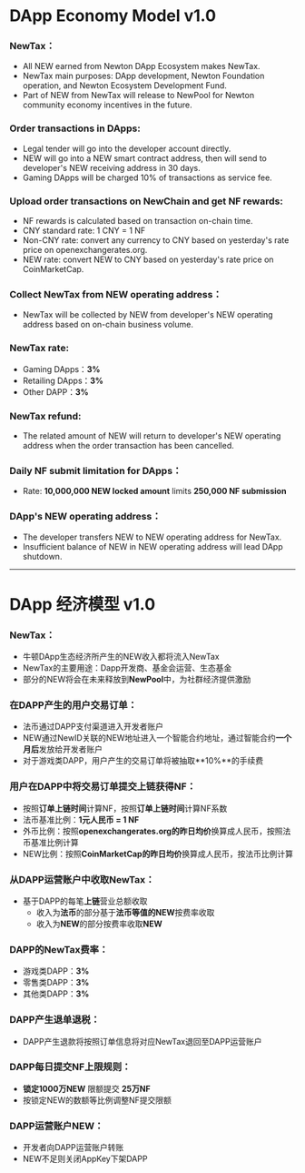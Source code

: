 # DApp Economy Model v1.0

### NewTax：
* All NEW earned from Newton DApp Ecosystem makes NewTax.
* NewTax main purposes: DApp development, Newton Foundation operation, and Newton Ecosystem Development Fund.
* Part of NEW from NewTax will release to NewPool for Newton community economy incentives in the future.

### Order transactions in DApps:
* Legal tender will go into the developer account directly.
* NEW will go into a NEW smart contract address, then will send to developer's NEW receiving address in 30 days.
* Gaming DApps will be charged 10% of transactions as service fee.

### Upload order transactions on NewChain and get NF rewards:
* NF rewards is calculated based on transaction on-chain time.
* CNY standard rate: 1 CNY = 1 NF
* Non-CNY rate: convert any currency to CNY based on yesterday's rate price on openexchangerates.org.
* NEW rate: convert NEW to CNY based on yesterday's rate price on CoinMarketCap.

### Collect NewTax from NEW operating address：
* NewTax will be collected by NEW from developer's NEW operating address based on on-chain business volume.

### NewTax rate:
* Gaming DApps：**3%**
* Retailing DApps：**3%**
* Other DAPP：**3%**

### NewTax refund:
* The related amount of NEW will return to developer's NEW operating address when the order transaction has been cancelled.

### Daily NF submit limitation for DApps：
* Rate: **10,000,000 NEW locked amount** limits **250,000 NF submission**

### DApp's NEW operating address：
* The developer transfers NEW to NEW operating address for NewTax.
* Insufficient balance of NEW in NEW operating address will lead DApp shutdown.

---

# DApp 经济模型 v1.0

### NewTax：
* 牛顿DApp生态经济所产生的NEW收入都将流入NewTax
* NewTax的主要用途：Dapp开发商、基金会运营、生态基金
* 部分的NEW将会在未来释放到**NewPool**中，为社群经济提供激励

### 在DAPP产生的用户交易订单：
* 法币通过DAPP支付渠道进入开发者账户
* NEW通过NewID关联的NEW地址进入一个智能合约地址，通过智能合约**一个月后**发放给开发者账户
* 对于游戏类DAPP，用户产生的交易订单将被抽取**10%**的手续费

### 用户在DAPP中将交易订单提交上链获得NF：
* 按照**订单上链时间**计算NF，按照**订单上链时间**计算NF系数
* 法币基准比例：**1元人民币 = 1 NF**
* 外币比例：按照**openexchangerates.org的昨日均价**换算成人民币，按照法币基准比例计算
* NEW比例：按照**CoinMarketCap的昨日均价**换算成人民币，按法币比例计算

### 从DAPP运营账户中收取NewTax：
* 基于DAPP的每笔**上链**营业总额收取
	* 收入为**法币**的部分基于**法币等值的NEW**按费率收取
	* 收入为**NEW**的部分按费率收取**NEW**

### DAPP的NewTax费率：
* 游戏类DAPP：**3%**
* 零售类DAPP：**3%**
* 其他类DAPP：**3%**

### DAPP产生退单退税：
* DAPP产生退款将按照订单信息将对应NewTax退回至DAPP运营账户

### DAPP每日提交NF上限规则：
* **锁定1000万NEW** 限额提交 **25万NF**
* 按锁定NEW的数额等比例调整NF提交限额

### DAPP运营账户NEW：
* 开发者向DAPP运营账户转账
* NEW不足则关闭AppKey下架DAPP
